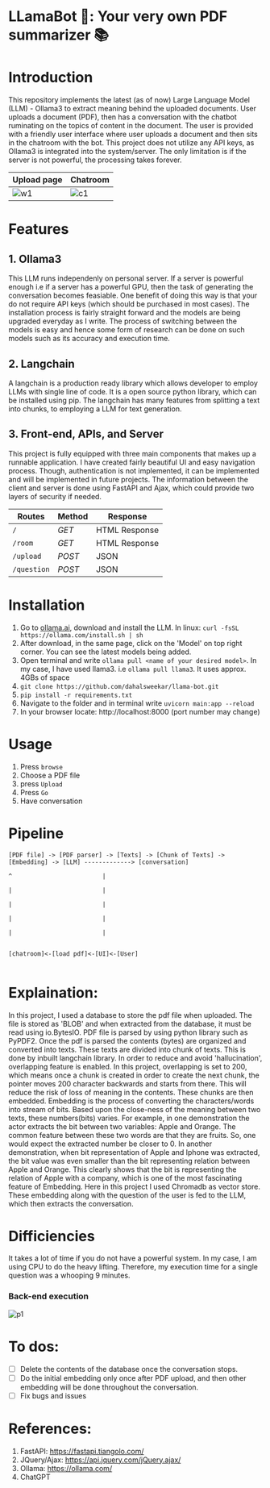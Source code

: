# LLamaBot 🦙: Your very own PDF summarizer 📚

# Introduction
This repository implements the latest (as of now) Large Language Model (LLM) - Ollama3 to extract meaning behind the uploaded documents.
User uploads a document (PDF), then has a conversation with the chatbot ruminating on the topics of content in the document.
The user is provided with a friendly user interface where user uploads a document and then sits in the chatroom with the bot.
This project does not utilize any API keys, as Ollama3 is integrated into the system/server. The only limitation is if the server is not powerful, the processing takes forever.

| Upload page  | Chatroom
| ------------- | ------------- |
|![w1](https://github.com/dahalsweekar/llama-bot/assets/99968233/4fd19808-c509-4ad6-8144-b9f709b1d112)|![c1](https://github.com/dahalsweekar/llama-bot/assets/99968233/55c022c8-c9ec-4d28-a9e5-86ba88f70a60)|

# Features

## 1. Ollama3
This LLM runs independenly on personal server. If a server is powerful enough i.e if a server has a powerful GPU, then the task of generating the conversation becomes feasiable. One benefit of doing this way is that your do not require API keys (which should be purchased in most cases). The installation process is fairly straight forward and the models are being upgraded everyday as I write. The process of switching between the models is easy and hence some form of research can be done on such models such as its accuracy and execution time.

## 2. Langchain
A langchain is a production ready library which allows developer to employ LLMs with single line of code. It is a open source python library, which can be installed using pip. The langchain has many features from splitting a text into chunks, to employing a LLM for text generation. 

## 3. Front-end, APIs, and Server
This project is fully equipped with three main components that makes up a runnable application. I have created fairly beautiful UI and easy navigation process.
Though, authentication is not implemented, it can be implemented and will be implemented in future projects.
The information between the client and server is done using FastAPI and Ajax, which could provide two layers of security if needed.

| Routes  | Method | Response |
| ------------- | ------------- | ------------- |
| ```/``` | *GET* |HTML Response|
| ```/room``` | *GET* | HTML Response|
| ```/upload```  | *POST*	| JSON |                                                        
| ```/question```  | *POST* | JSON |

# Installation
 1. Go to [ollama.ai](https://ollama.com/), download and install the LLM. In linux: ```curl -fsSL https://ollama.com/install.sh | sh```
 3. After download, in the same page, click on the 'Model' on top right corner. You can see the latest models being added.
 4. Open terminal and write ```ollama pull <name of your desired model>```. In my case, I have used llama3. i.e ```ollama pull llama3```. It uses approx. 4GBs of space
 5. ```git clone https://github.com/dahalsweekar/llama-bot.git```
 6. ```pip install -r requirements.txt```
 7. Navigate to the folder and in terminal write ```uvicorn main:app --reload```
 8. In your browser locate: http://localhost:8000 (port number may change)

# Usage
 1. Press ```browse```
 2. Choose a PDF file
 3. press ```Upload```
 4. Press ```Go```
 5. Have conversation

# Pipeline
```
[PDF file] -> [PDF parser] -> [Texts] -> [Chunk of Texts] -> [Embedding] -> [LLM] -------------> [conversation]
                                                                              ^                         |
                                                                              |                         |
                                                                              |                         |
                                                                              |                         |
                                                                              |                         |
                                                                                                                            
                                                                         [chatroom]<-[load pdf]<-[UI]<-[User]


```

# Explaination:

In this project, I used a database to store the pdf file when uploaded. The file is stored as 'BLOB' and when extracted from the database, it must be read using io.BytesIO. PDF file is parsed by using python library such as PyPDF2. Once the pdf is parsed the contents (bytes) are organized and converted into texts. These texts are divided into chunk of texts. This is done by inbuilt langchain library. In order to reduce and avoid 'hallucination', overlapping feature is enabled. In this project, overlapping is set to 200, which means once a chunk is created in order to create the next chunk, the pointer moves 200 character backwards and starts from there. This will reduce the risk of loss of meaning in the contents. These chunks are then embedded. Embedding is the process of converting the characters/words into stream of bits. Based upon the close-ness of the meaning between two texts, these numbers(bits) varies. For example, in one demonstration the actor extracts the bit between two variables: Apple and Orange. The common feature between these two words are that they are fruits. So, one would expect the extracted number be closer to 0. In another demonstration, when bit representation of Apple and Iphone was extracted, the bit value was even smaller than the bit representing relation between Apple and Orange. This clearly shows that the bit is representing the relation of Apple with a company, which is one of the most fascinating feature of Embedding. Here in this project I used Chromadb as vector store. These embedding along with the question of the user is fed to the LLM, which then extracts the conversation.
 
# Difficiencies

It takes a lot of time if you do not have a powerful system. In my case, I am using CPU to do the heavy lifting. 
Therefore, my execution time for a single question was a whooping 9 minutes.
### Back-end execution
![p1](https://github.com/dahalsweekar/llama-bot/assets/99968233/68dded83-be4b-4711-887b-8efbfff209c1)

# To dos:

- [ ] Delete the contents of the database once the conversation stops.
- [ ] Do the initial embedding only once after PDF upload, and then other embedding will be done throughout the conversation.
- [ ] Fix bugs and issues 

# References:
1. FastAPI: https://fastapi.tiangolo.com/
2. JQuery/Ajax: https://api.jquery.com/jQuery.ajax/
3. Ollama: https://ollama.com/
4. ChatGPT


